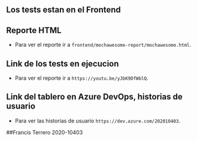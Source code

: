 ## Los tests estan en el Frontend

## Reporte HTML
- Para ver el reporte ir a `frontend/mochawesome-report/mochawesome.html`.

## Link de los tests en ejecucion
- Para ver el reporte ir a `https://youtu.be/yJbK9DfWblQ`.

## Link del tablero en Azure DevOps, historias de usuario
- Para ver las historias de usuario `https://dev.azure.com/202010403`.


##Francis Terrero 2020-10403

